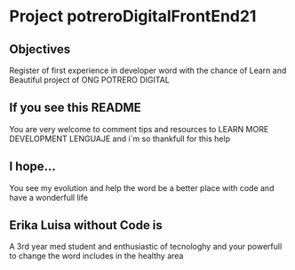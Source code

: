 # Project potreroDigitalFrontEnd21

## Objectives
Register of first experience in developer word with the chance of Learn and Beautiful project of ONG POTRERO DIGITAL

## If you see this README
You are very welcome to comment tips and resources to LEARN MORE DEVELOPMENT LENGUAJE and i´m so thankfull for this help

## I hope...
You see my evolution and help the word be a better place with code and have a wonderfull life

## Erika Luisa without Code is
A 3rd year med student and enthusiastic of tecnologhy and your powerfull to change the word includes in the healthy area 

